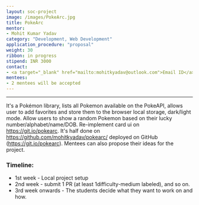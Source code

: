 ```yaml
---
layout: soc-project
image: /images/PokeArc.jpg
title: PokeArc
mentor:
- Mohit Kumar Yadav
category: "Development, Web Development"
application_procedure: "proposal"
weight: 30
ribbon: in progress
stipend: INR 3000
contact:
- <a target="_blank" href="mailto:mohitkyadav@outlook.com">Email ID</a> - mohitkyadav@outlook.com
mentees:
- 2 mentees will be accepted
---
```


---
It's a Pokémon library, lists all Pokemon available on the PokeAPI, allows user to add favorites and store them to the browser local storage, dark/light mode. Allow users to show a random Pokemon based on their lucky number/alphabet/name/DOB. Re-implement card ui on https://git.io/pokearc. It's half done on https://github.com/mohitkyadav/pokearc/ deployed on GitHub (https://git.io/pokearc). Mentees can also propose their ideas for the project.

<!--break-->

### Timeline: 

* 1st week - Local project setup
* 2nd week - submit 1 PR (at least 1difficulty-medium labeled), and so on.
* 3rd week onwards - The students decide what they want to work on and how.




<!--break-->
